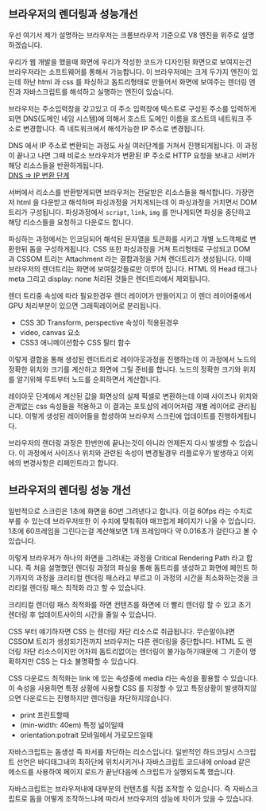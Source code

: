 ## 브라우저의 렌더링과 성능개선
우선 여기서 제가 설명하는 브라우저는 크롬브라우저 기준으로 V8 엔진을 위주로 설명하겠습니다. 

우리가 웹 개발을 했을때 화면에 우리가 작성한 코드가 디자인된 화면으로 보여지는건 브라우저라는 소프트웨어를 통해서 가능합니다. 이 브라우저에는 크게 두가지 엔진이 있는데 하난 html 과 css 를 파싱하고 돔트리형태로 만들어서 화면에 보여주는 렌더링 엔진과 자바스크립트를 해석하고 실행하는 엔진이 있습니다. 
  
브라우저는 주소입력창을 갖고있고 이 주소 입력창에 텍스트로 구성된 주소를 입력하게되면 DNS(도메인 네임 시스템)에 의해서 호스트 도메인 이름을 호스트의 네트워크 주소로 변경합니다. 즉 네트워크에서 해석가능한 IP 주소로 변경됩니다.
  
DNS 에서 IP 주소로 변환되는 과정도 사실 여러단계를 거쳐서 진행되게됩니다. 이 과정이 끝나고 나면 그때 비로소 브라우저가 변환된 IP 주소로 HTTP 요청을 보내고 서버가 해당 리소스들을 반환하게됩니다.  
[DNS => IP 변환 단계](https://www.cloudflare.com/ko-kr/learning/dns/what-is-dns/)
  
서버에서 리소스를 반환받게되면 브라우저는 전달받은 리소스들을 해석합니다. 가장먼저 html 을 다운받고 해석하며 파싱과정을 거치게되는데 이 파싱과정을 거치면서 DOM 트리가 구성됩니다. 파싱과정에서 `script`, `link`, `img` 를 만나게되면 파싱을 중단하고 해당 리소스들을 요청하고 다운로드 합니다.
  
파싱하는 과정에서는 인코딩되어 해석된 문자열을 토큰화를 시키고 개별 노드객체로 변환한뒤 돔을 구성하게됩니다. CSS 또한 파싱과정을 거쳐 트리형태로 구성되고 DOM 과 CSSOM 트리는 Attachment 라는 결합과정을 거쳐 렌더트리가 생성됩니다. 이때 브라우저의 렌더트리는 화면에 보여질것들로만 이루어 집니다. HTML 의 Head 태그나 meta 그리고 display: none 처리된 것들은 렌더트리에서 제외됩니다.
  
렌더 트리중 속성에 따라 필요한경우 렌더 레이어가 만들어지고 이 렌더 레이어중에서 GPU 처리부분이 있으면 그래픽레이어로 분리됩니다.   
- CSS 3D Transform, perspective 속성이 적용된경우
- video, canvas 요소
- CSS3 애니메이션함수 CSS 필터 함수

  
이렇게 결합을 통해 생성된 렌더트리로 레이아웃과정을 진행하는데 이 과정에서 노드의 정확한 위치와 크기를 계산하고 화면에 그릴 준비를 합니다. 노드의 정확한 크기와 위치를 알기위해 루트부터 노드를 순회하면서 계산합니다.
  
레이아웃 단계에서 계산된 값을 화면상의 실제 픽셀로 변환하는데 이때 사이즈나 위치와 관계없는 css 속성들을 적용하고 이 결과는 포토샵의 레이어처럼 개별 레이어로 관리됩니다. 이렇게 생성된 레이어들을 합셩하여 브라우저 스크린에 업데이트를 진행하게됩니다.
  
브라우저의 랜더링 과정은 한번만에 끝나는것이 아니라 언제든지 다시 발생할 수 있습니다. 이 과정에서 사이즈나 위치와 관련된 속성이 변경될경우 리플로우가 발생하고 이외에의 변경사항은 리페인트라고 합니다.

## 브라우저의 렌더링 성능 개선
일반적으로 스크린은 1초에 화면을 60번 그려낸다고 합니다. 이걸 60fps 라는 수치로 부를 수 있는데 브라우저또한 이 수치에 맞춰줘야 매끄럽게 페이지가 나올 수 있습니다. 1초에 60프레임을 그린다는걸 계산해보면 1개 프레임마다 약 0.016초가 걸린다고 볼 수 있습니다.
  
이렇게 브라우저가 하나의 화면을 그려내는 과정을 Critical Rendering Path 라고 합니다.
즉 처음 설명했던 렌더링 과정의 파싱을 통해 돔트리를 생성하고 화면에 페인트 하기까지의 과정을 크리티컬 렌더링 패스라고 부르고 이 과정의 시간을 최소화하는것을 크리티컬 렌더링 패스 최적화 라고 할 수 있습니다.
  
크리티컬 렌더링 패스 최적화를 하면 컨텐츠를 화면에 더 빨리 렌더링 할 수 있고 초기 렌더링 후 업데이트사이의 시간을 줄일 수 있습니다.
  
CSS 부터 얘기하자면 CSS 는 렌더링 차단 리소스로 취급됩니다. 무슨말이냐면 CSSOM 트리가 생성되기전까지 브라우저는 다른 렌더링을 중단합니다. HTML 도 렌더링 차단 리소스이지만 어차피 돔트리없이는 렌더링이 불가능하기때문에 그 기준이 명확하지만 CSS 는 다소 불명확할 수 있습니다. 
  
CSS 다운로드 최적화는 link 에 있는 속성중에 media 라는 속성을 활용할 수 있습니다. 이 속성을 사용하면 특정 상황에 사용할 CSS 를 지정할 수 있고 특정상황이 발생하지않으면 다운로드는 진행하지만 렌더링을 차단하지않습니다.
- print 프린트할때
- (min-width: 40em) 특정 넓이일때
- orientation:potrait 모바일에서 가로모드일때

자바스크립트는 돔생성 즉 파서를 차단하는 리소스입니다. 일반적인 하드코딩시 스크립트 선언은 바디태그내의 최하단에 위치시키거나 자바스크립트 코드내에 onload 같은 메소드를 사용하여 페이지 로드가 끝난다음에 스크립트가 실행되도록 했습니다.
  
자바스크립트는 브라우저내에 대부분의 컨텐츠를 직접 조작할 수 있습니다. 즉 자바스크립트로 돔을 어떻게 조작하느냐에 따라서 브라우저의 성능에 차이가 있을 수 있습니다.